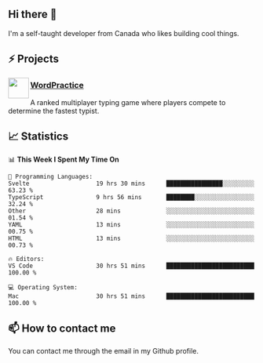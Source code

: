 <h2>Hi there 👋</h2>

<p>I'm a self-taught developer from Canada who likes building cool things.</p>

<h2>⚡ Projects</h2>

<img align="left" src="https://i.imgur.com/6RT8VFO.png" width="42" height="42" />
<h3><a target="_blank" href="https://wordpractice.io/">WordPractice</a></h3>
<p>A ranked multiplayer typing game where players compete to determine the fastest typist.</p>

<h2>📈 Statistics</h2>

<!--START_SECTION:waka-->
📊 **This Week I Spent My Time On** 

```text
💬 Programming Languages: 
Svelte                   19 hrs 30 mins      ████████████████░░░░░░░░░   63.23 % 
TypeScript               9 hrs 56 mins       ████████░░░░░░░░░░░░░░░░░   32.24 % 
Other                    28 mins             ░░░░░░░░░░░░░░░░░░░░░░░░░   01.54 % 
YAML                     13 mins             ░░░░░░░░░░░░░░░░░░░░░░░░░   00.75 % 
HTML                     13 mins             ░░░░░░░░░░░░░░░░░░░░░░░░░   00.73 % 

🔥 Editors: 
VS Code                  30 hrs 51 mins      █████████████████████████   100.00 % 

💻 Operating System: 
Mac                      30 hrs 51 mins      █████████████████████████   100.00 % 
```


<!--END_SECTION:waka-->

<h2>📫 How to contact me</h2>

You can contact me through the email in my Github profile.


